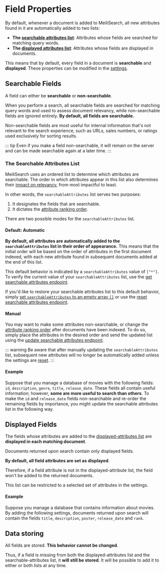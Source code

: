 # Field Properties

By default, whenever a document is added to MeiliSearch, all new attributes found in it are automatically added to two lists:

- **The [searchable attributes list](/guides/advanced_guides/field_properties.md#the-searchable-attributes-list)**: Attributes whose fields are searched for matching query words.
- **The [displayed attributes list](/guides/advanced_guides/field_properties.md#displayed-fields)**: Attributes whose fields are displayed in documents.

This means that by default, every field in a document is **searchable** and **displayed**. These properties can be modified in the [settings](/references/settings.md).

## Searchable Fields

A field can either be **searchable** or **non-searchable**.

When you perform a search, all searchable fields are searched for matching query words and used to assess document relevancy, while non-searchable fields are ignored entirely. **By default, all fields are searchable.**

Non-searchable fields are most useful for internal information that's not relevant to the search experience, such as URLs, sales numbers, or ratings used exclusively for sorting results.

::: tip
Even if you make a field non-searchable, it will remain on the server and can be made searchable again at a later time.
:::

### The Searchable Attributes List

MeiliSearch uses an ordered list to determine which attributes are searchable. The order in which attributes appear in this list also determines their [impact on relevancy](/guides/main_concepts/relevancy.md#attribute-ranking-order), from most impactful to least.

In other words, the `searchableAttributes` list serves two purposes:

1. It designates the fields that are searchable.
2. It dictates the [attribute ranking order](/guides/main_concepts/relevancy.md#attribute-ranking-order).

There are two possible modes for the `searchableAttributes` list.

#### Default: Automatic

**By default, all attributes are automatically added to the `searchableAttributes` list in their order of appearance.** This means that the initial order will be based on the order of attributes in the first document indexed, with each new attribute found in subsequent documents added at the end of this list.

This default behavior is indicated by a `searchableAttributes` value of `["*"]`. To verify the current value of your `searchableAttributes` list, use the [get searchable attributes endpoint](/references/searchable_attributes.md#get-searchable-attributes).

If you'd like to restore your searchable attributes list to this default behavior, simply [set `searchableAttributes` to an empty array `[]`](/references/searchable_attributes.md#update-searchable-attributes) or use the [reset searchable attributes endpoint](/references/searchable_attributes.md#reset-searchable-attributes).

#### Manual

You may want to make some attributes non-searchable, or change the [attribute ranking order](/guides/main_concepts/relevancy.md#attribute-ranking-order) after documents have been indexed. To do so, simply place the attributes in the desired order and send the updated list using the [update searchable attributes endpoint](/references/searchable_attributes.md#update-searchable-attributes).

::: warning
Be aware that after manually updating the `searchableAttributes` list, subsequent new attributes will no longer be automatically added unless the settings are [reset](/references/searchable_attributes.md#reset-searchable-attributes).
:::

#### Example

Suppose that you manage a database of movies with the following fields: `id`, `description`, `genre`, `title`, `release_date`. These fields all contain useful information; however, **some are more useful to search than others**. To make the `id` and `release_date` fields non-searchable and re-order the remaining fields by importance, you might update the searchable attributes list in the following way.

<CodeSamples id="field_properties_guide_searchable_1" />

## Displayed Fields

The fields whose attributes are added to the [displayed-attributes list](/references/displayed_attributes.md) are **displayed in each matching document**.

Documents returned upon search contain only displayed fields.

**By default, all field attributes are set as displayed**.

Therefore, if a field attribute is not in the displayed-attribute list, the field won't be added to the returned documents.

This list can be restricted to a selected set of attributes in the settings.

#### Example

Suppose you manage a database that contains information about movies. By adding the following settings, documents returned upon search will contain the fields `title`, `description`, `poster`, `release_date` and `rank`.

<CodeSamples id="field_properties_guide_displayed_1" />

## Data storing

All fields are stored. **This behavior cannot be changed**.

Thus, if a field is missing from both the displayed-attributes list and the searchable-attributes list, it **will still be stored**. It will be possible to add it to either or both lists at any time.
